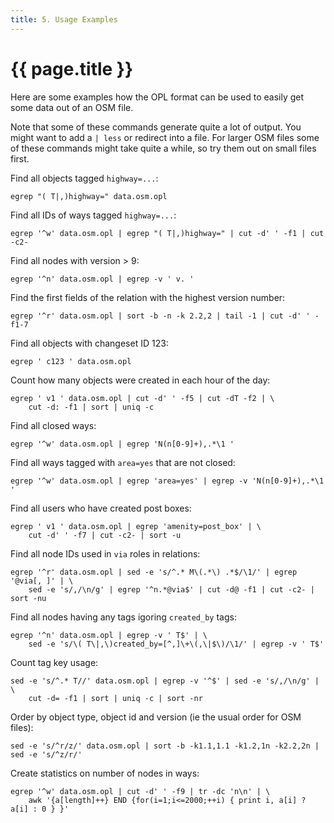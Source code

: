 ```yaml
---
title: 5. Usage Examples
---
```


# {{ page.title }}

Here are some examples how the OPL format can be used to easily get some data
out of an OSM file.

Note that some of these commands generate quite a lot of output. You might
want to add a `| less` or redirect into a file. For larger OSM files some of
these commands might take quite a while, so try them out on small files first.

Find all objects tagged `highway=...`:

    egrep "( T|,)highway=" data.osm.opl

Find all IDs of ways tagged `highway=...`:

    egrep '^w' data.osm.opl | egrep "( T|,)highway=" | cut -d' ' -f1 | cut -c2-

Find all nodes with version > 9:

    egrep '^n' data.osm.opl | egrep -v ' v. '

Find the first fields of the relation with the highest version number:

    egrep '^r' data.osm.opl | sort -b -n -k 2.2,2 | tail -1 | cut -d' ' -f1-7

Find all objects with changeset ID 123:

    egrep ' c123 ' data.osm.opl

Count how many objects were created in each hour of the day:

    egrep ' v1 ' data.osm.opl | cut -d' ' -f5 | cut -dT -f2 | \
        cut -d: -f1 | sort | uniq -c

Find all closed ways:

    egrep '^w' data.osm.opl | egrep 'N(n[0-9]+),.*\1 '

Find all ways tagged with `area=yes` that are not closed:

    egrep '^w' data.osm.opl | egrep 'area=yes' | egrep -v 'N(n[0-9]+),.*\1 '

Find all users who have created post boxes:

    egrep ' v1 ' data.osm.opl | egrep 'amenity=post_box' | \
        cut -d' ' -f7 | cut -c2- | sort -u

Find all node IDs used in `via` roles in relations:

    egrep '^r' data.osm.opl | sed -e 's/^.* M\(.*\) .*$/\1/' | egrep '@via[, ]' | \
        sed -e 's/,/\n/g' | egrep '^n.*@via$' | cut -d@ -f1 | cut -c2- | sort -nu

Find all nodes having any tags igoring `created_by` tags:

    egrep '^n' data.osm.opl | egrep -v ' T$' | \
        sed -e 's/\( T\|,\)created_by=[^,]\+\(,\|$\)/\1/' | egrep -v ' T$'

Count tag key usage:

    sed -e 's/^.* T//' data.osm.opl | egrep -v '^$' | sed -e 's/,/\n/g' | \
        cut -d= -f1 | sort | uniq -c | sort -nr

Order by object type, object id and version (ie the usual order for OSM files):

    sed -e 's/^r/z/' data.osm.opl | sort -b -k1.1,1.1 -k1.2,1n -k2.2,2n | sed -e 's/^z/r/'

Create statistics on number of nodes in ways:

    egrep '^w' data.osm.opl | cut -d' ' -f9 | tr -dc 'n\n' | \
        awk '{a[length]++} END {for(i=1;i<=2000;++i) { print i, a[i] ? a[i] : 0 } }'

